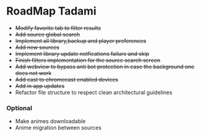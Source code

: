 # RoadMap Tadami

* ~~Modify favorite tab to filter results~~
* ~~Add source global search~~
* ~~Implement all library,backup and player preferences~~
* ~~Add new sources~~
* ~~Implement library update notfications failure and skip~~
* ~~Finish filters implementation for the source search screen~~
* ~~Add webview to bypass anti bot protection in case the background one does not work~~
* ~~Add cast to chromecast enabled devices~~
* ~~Add in app updates~~
* Refactor file structure to respect clean architectural guidelines

### Optional

* Make animes downloadable
* Anime migration between sources